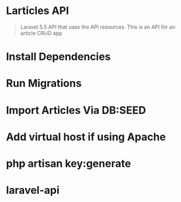 # Larticles API

> Laravel 5.5 API that uses the API resources. This is an API for an article CRUD app



# Install Dependencies
# Run Migrations
# Import Articles Via DB:SEED
# Add virtual host if using Apache
# php artisan key:generate

# laravel-api
